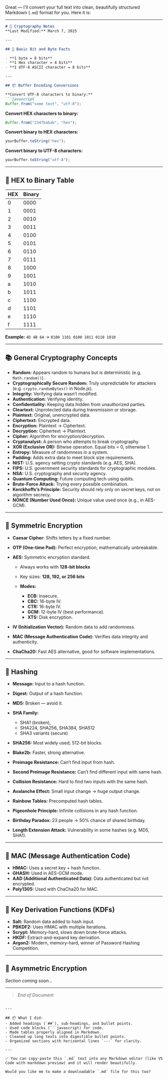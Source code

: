 Great — I'll convert your full text into clean, beautifully structured Markdown (`.md`) format for you. Here it is:

---

````markdown
# 📄 Cryptography Notes  
**Last Modified:** March 7, 2025  

---

## 📏 Basic Bit and Byte Facts  

- **1 byte = 8 bits**  
- **1 Hex character = 4 bits**  
- **1 UTF-8 ASCII character = 8 bits**

---

## 📦 Buffer Encoding Conversions  

**Convert UTF-8 characters to binary:**  
```javascript
Buffer.from("some text", "utf-8");
````

**Convert HEX characters to binary:**

```javascript
Buffer.from("2347babab", "hex");
```

**Convert binary to HEX characters:**

```javascript
yourBuffer.toString("hex");
```

**Convert binary to UTF-8 characters:**

```javascript
yourBuffer.toString("utf-8");
```

---

## 📝 HEX to Binary Table

| HEX | Binary |
| :-- | :----- |
| 0   | 0000   |
| 1   | 0001   |
| 2   | 0010   |
| 3   | 0011   |
| 4   | 0100   |
| 5   | 0101   |
| 6   | 0110   |
| 7   | 0111   |
| 8   | 1000   |
| 9   | 1001   |
| a   | 1010   |
| b   | 1011   |
| c   | 1100   |
| d   | 1101   |
| e   | 1110   |
| f   | 1111   |

**Example:**
`4D 4B 6A` → `0100 1101 0100 1011 0110 1010`

---

## 📚 General Cryptography Concepts

* **Random:** Appears random to humans but is deterministic (e.g. `Math.random()`).
* **Cryptographically Secure Random:** Truly unpredictable for attackers (e.g. `crypto.randomBytes()` in Node.js).
* **Integrity:** Verifying data wasn’t modified.
* **Authentication:** Verifying identity.
* **Confidentiality:** Keeping data hidden from unauthorized parties.
* **Cleartext:** Unprotected data during transmission or storage.
* **Plaintext:** Original, unencrypted data.
* **Ciphertext:** Encrypted data.
* **Encryption:** Plaintext → Ciphertext.
* **Decryption:** Ciphertext → Plaintext.
* **Cipher:** Algorithm for encryption/decryption.
* **Cryptanalyst:** A person who attempts to break cryptography.
* **XOR (Exclusive OR):** Bitwise operation. Equal bits = 0, otherwise 1.
* **Entropy:** Measure of randomness in a system.
* **Padding:** Adds extra data to meet block size requirements.
* **NIST:** U.S. agency setting crypto standards (e.g. AES, SHA).
* **FIPS:** U.S. government security standards for cryptographic modules.
* **NSA:** U.S. cryptography and security agency.
* **Quantum Computing:** Future computing tech using qubits.
* **Brute-Force Attack:** Trying every possible combination.
* **Kerckhoffs’s Principle:** Security should rely only on secret keys, not on algorithm secrecy.
* **NONCE (Number Used Once):** Unique value used once (e.g., in AES-GCM).

---

## 🔐 Symmetric Encryption

* **Caesar Cipher:** Shifts letters by a fixed number.
* **OTP (One-time Pad):** Perfect encryption; mathematically unbreakable.
* **AES:** Symmetric encryption standard.

  * Always works with **128-bit blocks**
  * Key sizes: **128, 192, or 256 bits**
  * **Modes:**

    * **ECB:** Insecure.
    * **CBC:** 16-byte IV.
    * **CTR:** 16-byte IV.
    * **GCM:** 12-byte IV (best performance).
    * **XTS:** Disk encryption.
* **IV (Initialization Vector):** Random data to add randomness.
* **MAC (Message Authentication Code):** Verifies data integrity and authenticity.
* **ChaCha20:** Fast AES alternative, good for software implementations.

---

## 🧮 Hashing

* **Message:** Input to a hash function.
* **Digest:** Output of a hash function.
* **MD5:** Broken — avoid it.
* **SHA Family:**

  * SHA1 (broken),
  * SHA224, SHA256, SHA384, SHA512
  * SHA3 variants (secure)
* **SHA256:** Most widely used; 512-bit blocks.
* **Blake2b:** Faster, strong alternative.
* **Preimage Resistance:** Can’t find input from hash.
* **Second Preimage Resistance:** Can’t find different input with same hash.
* **Collision Resistance:** Hard to find two inputs with the same hash.
* **Avalanche Effect:** Small input change → huge output change.
* **Rainbow Tables:** Precomputed hash tables.
* **Pigeonhole Principle:** Infinite collisions in any hash function.
* **Birthday Paradox:** 23 people → 50% chance of shared birthday.
* **Length Extension Attack:** Vulnerability in some hashes (e.g. MD5, SHA1).

---

## 📏 MAC (Message Authentication Code)

* **HMAC:** Uses a secret key + hash function.
* **GHASH:** Used in AES-GCM mode.
* **AAD (Additional Authenticated Data):** Data authenticated but not encrypted.
* **Poly1305:** Used with ChaCha20 for MAC.

---

## 🔑 Key Derivation Functions (KDFs)

* **Salt:** Random data added to hash input.
* **PBKDF2:** Uses HMAC with multiple iterations.
* **Scrypt:** Memory-hard, slows down brute-force attacks.
* **HKDF:** Extract-and-expand key derivation.
* **Argon2:** Modern, memory-hard, winner of Password Hashing Competition.

---

## 📡 Asymmetric Encryption

*Section coming soon…*

---

> *End of Document*

````

---

## 📦 What I did:
- Added headings (`##`), sub-headings, and bullet points.
- Used code blocks (```javascript) for code.
- Made tables properly aligned in Markdown.
- Cleaned up long texts into digestible bullet points.
- Organized sections with horizontal lines `---` for clarity.

---

✅ You can copy-paste this `.md` text into any Markdown editor (like VS Code with markdown preview) and it will render beautifully.

Would you like me to make a downloadable `.md` file for this too?
````
